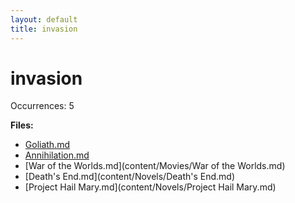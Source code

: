 ```yaml
---
layout: default
title: invasion
---
```

# invasion

Occurrences: 5

**Files:**

- [Goliath.md](content/Comics/Goliath.md)
- [Annihilation.md](content/Movies/Annihilation.md)
- [War of the Worlds.md](content/Movies/War of the Worlds.md)
- [Death's End.md](content/Novels/Death's End.md)
- [Project Hail Mary.md](content/Novels/Project Hail Mary.md)

